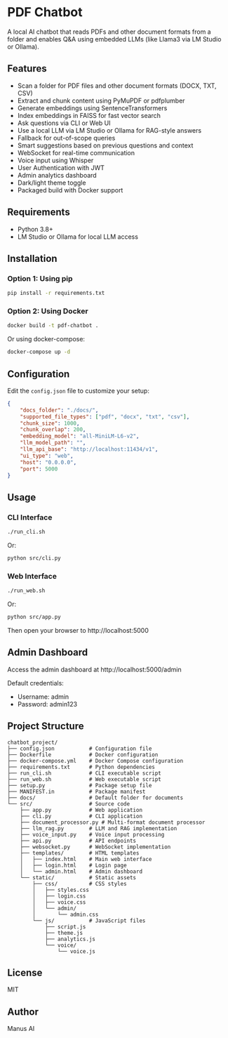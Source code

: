 # PDF Chatbot

A local AI chatbot that reads PDFs and other document formats from a folder and enables Q&A using embedded LLMs (like Llama3 via LM Studio or Ollama).

## Features

- Scan a folder for PDF files and other document formats (DOCX, TXT, CSV)
- Extract and chunk content using PyMuPDF or pdfplumber
- Generate embeddings using SentenceTransformers
- Index embeddings in FAISS for fast vector search
- Ask questions via CLI or Web UI
- Use a local LLM via LM Studio or Ollama for RAG-style answers
- Fallback for out-of-scope queries
- Smart suggestions based on previous questions and context
- WebSocket for real-time communication
- Voice input using Whisper
- User Authentication with JWT
- Admin analytics dashboard
- Dark/light theme toggle
- Packaged build with Docker support

## Requirements

- Python 3.8+
- LM Studio or Ollama for local LLM access

## Installation

### Option 1: Using pip

```bash
pip install -r requirements.txt
```

### Option 2: Using Docker

```bash
docker build -t pdf-chatbot .
```

Or using docker-compose:

```bash
docker-compose up -d
```

## Configuration

Edit the `config.json` file to customize your setup:

```json
{
    "docs_folder": "./docs/",
    "supported_file_types": ["pdf", "docx", "txt", "csv"],
    "chunk_size": 1000,
    "chunk_overlap": 200,
    "embedding_model": "all-MiniLM-L6-v2",
    "llm_model_path": "",
    "llm_api_base": "http://localhost:11434/v1",
    "ui_type": "web",
    "host": "0.0.0.0",
    "port": 5000
}
```

## Usage

### CLI Interface

```bash
./run_cli.sh
```

Or:

```bash
python src/cli.py
```

### Web Interface

```bash
./run_web.sh
```

Or:

```bash
python src/app.py
```

Then open your browser to http://localhost:5000

## Admin Dashboard

Access the admin dashboard at http://localhost:5000/admin

Default credentials:
- Username: admin
- Password: admin123

## Project Structure

```
chatbot_project/
├── config.json           # Configuration file
├── Dockerfile            # Docker configuration
├── docker-compose.yml    # Docker Compose configuration
├── requirements.txt      # Python dependencies
├── run_cli.sh            # CLI executable script
├── run_web.sh            # Web executable script
├── setup.py              # Package setup file
├── MANIFEST.in           # Package manifest
├── docs/                 # Default folder for documents
└── src/                  # Source code
    ├── app.py            # Web application
    ├── cli.py            # CLI application
    ├── document_processor.py # Multi-format document processor
    ├── llm_rag.py        # LLM and RAG implementation
    ├── voice_input.py    # Voice input processing
    ├── api.py            # API endpoints
    ├── websocket.py      # WebSocket implementation
    ├── templates/        # HTML templates
    │   ├── index.html    # Main web interface
    │   ├── login.html    # Login page
    │   └── admin.html    # Admin dashboard
    └── static/           # Static assets
        ├── css/          # CSS styles
        │   ├── styles.css
        │   ├── login.css
        │   ├── voice.css
        │   └── admin/
        │       └── admin.css
        └── js/           # JavaScript files
            ├── script.js
            ├── theme.js
            ├── analytics.js
            └── voice/
                └── voice.js
```

## License

MIT

## Author

Manus AI

